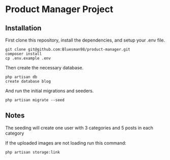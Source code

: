# Product Manager Project

## Installation

First clone this repository, install the dependencies, and setup your .env file.

```
git clone git@github.com:Bluesman98/product-manager.git
composer install
cp .env.example .env
```

Then create the necessary database.

```
php artisan db
create database blog
```

And run the initial migrations and seeders.

```
php artisan migrate --seed
```
## Notes

The seeding will create one user with 3 categories and 5 posts in each category

If the uploaded images are not loading run this command:

```
php artisan storage:link
```

